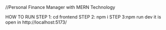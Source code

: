 //Personal Finance Manager with MERN Technology 

HOW TO RUN
STEP 1: cd frontend
STEP 2: npm i
STEP 3:npm run dev
it is open in http://localhost:5173/
